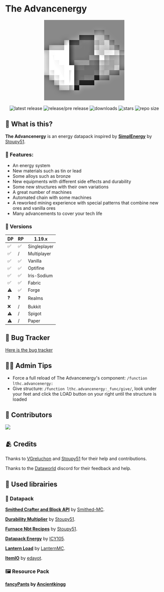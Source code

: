 # The Advancenergy

<div align="center">

<img src="./Datapack/pack.png"></img>

![latest release](https://img.shields.io/github/v/release/LTHCTheMaster/The-Advancenergy?color=green&label=Latest%20Release) ![release/pre release](https://img.shields.io/github/v/release/LTHCTheMaster/The-Advancenergy?include_prereleases&color=green&label=Current%20Release%20or%20Pre%20Release) ![downloads](https://img.shields.io/github/downloads/LTHCTheMaster/The-Advancenergy/total?color=cyan) ![stars](https://img.shields.io/github/stars/LTHCTheMaster/The-Advancenergy?color=gold) ![repo size](https://img.shields.io/github/repo-size/LTHCTheMaster/The-Advancenergy?color=gold)

</div>

## 🤔 What is this?

**The Advancenergy** is an energy datapack inspired by **<a href="https://github.com/Stoupy51/SimplEnergy">SimplEnergy</a>** by <a href="https://github.com/Stoupy51">Stoupy51</a>.

### 📜 Features:

- An energy system
- New materials such as tin or lead
- Some alloys such as bronze
- New equipments with different side effects and durability
- Some new structures with their own variations
- A great number of machines
- Automated chain with some machines
- A reworked mining experience with special patterns that combine new ores and vanilla ores
- Many advancements to cover your tech life

### 💽 Versions
| DP   | RP | 1.19.x |
| --- | -- | --------------- |
| ✅   | ✅   | Singleplayer    |
| ✅   | / | Multiplayer     |
| ✅   | ✅   | Vanilla         |
| ✅   | ✅   | Optifine        |
| ✅   | ✅   | Iris-Sodium     |
| ✅   | ✅   | Fabric          |
| ⚠   | ✅   | Forge           |
| ❓   | ❓   | Realms          |
| ❌   | /   | Bukkit          |
| ⚠   | /   | Spigot          |
| ⚠   | /   | Paper           |

## 🐞 Bug Tracker

<a href="https://github.com/LTHCTheMaster/The-Advancenergy/issues">Here is the bug tracker</a>

## 👨‍🏭 Admin Tips

- Force a full reload of The Advancenergy's component: ``/function lthc.advancenergy:``
- Give structure: ``/function lthc.advancenergy:_func/give/``, look under your feet and click the LOAD button on your right until the structure is loaded

## 🤝 Contributors

<a href = "https://github.com/LTHCTheMaster/The-Advancenergy/graphs/contributors">
  <img src = "https://contrib.rocks/image?repo=LTHCTheMaster/The-Advancenergy"/>
</a>

## 🫂 Credits

Thanks to <a href="https://github.com/VGreluchon">VGreluchon</a> and <a href="https://github.com/Stoupy51">Stoupy51</a> for their help and contributions.

Thanks to the <a href="https://discord.me/dataworld">Dataworld</a> discord for their feedback and help.

## 📖 Used librairies

### 🧰 Datapack

**<a href="https://github.com/Smithed-MC/Libraries">Smithed Crafter and Block API</a>** by <a href="https://github.com/Smithed-MC">Smithed-MC</a>.

**<a href="https://github.com/Stoupy51/DurabilityMultiplier">Durability Multiplier</a>** by <a href="https://github.com/Stoupy51">Stoupy51</a>.

**<a href="https://github.com/Stoupy51/FurnaceNbtRecipes">Furnace Nbt Recipes</a>** by <a href="https://github.com/Stoupy51">Stoupy51</a>.

**<a href="https://github.com/ICY105/DatapackEnergy">Datapack Energy</a>** by <a href="https://github.com/ICY105">ICY105</a>.

**<a href="https://github.com/LanternMC/load">Lantern Load</a>** by <a href="https://github.com/LanternMC">LanternMC</a>.

**<a href="https://github.com/edayot/ItemIO">ItemIO</a>** by <a href="https://github.com/edayot">edayot</a>.

### 🖼️ Resource Pack

**<a href="https://github.com/Ancientkingg/fancyPants">fancyPants</a> by <a href="https://github.com/Ancientkingg">Ancientkingg</a>**
